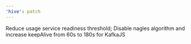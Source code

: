 ```yaml
---
'hive': patch
---
```


Reduce usage service readiness threshold; Disable nagles algorithm and increase keepAlive from 60s to 180s for KafkaJS
